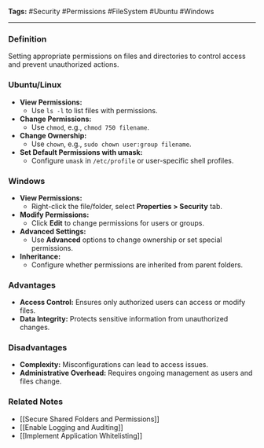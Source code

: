 **Tags:** #Security #Permissions #FileSystem #Ubuntu #Windows

---

### **Definition**

Setting appropriate permissions on files and directories to control access and prevent unauthorized actions.

### **Ubuntu/Linux**

- **View Permissions:**
    - Use `ls -l` to list files with permissions.
- **Change Permissions:**
    - Use `chmod`, e.g., `chmod 750 filename`.
- **Change Ownership:**
    - Use `chown`, e.g., `sudo chown user:group filename`.
- **Set Default Permissions with umask:**
    - Configure `umask` in `/etc/profile` or user-specific shell profiles.

### **Windows**

- **View Permissions:**
    - Right-click the file/folder, select **Properties > Security** tab.
- **Modify Permissions:**
    - Click **Edit** to change permissions for users or groups.
- **Advanced Settings:**
    - Use **Advanced** options to change ownership or set special permissions.
- **Inheritance:**
    - Configure whether permissions are inherited from parent folders.

### **Advantages**

- **Access Control:** Ensures only authorized users can access or modify files.
- **Data Integrity:** Protects sensitive information from unauthorized changes.

### **Disadvantages**

- **Complexity:** Misconfigurations can lead to access issues.
- **Administrative Overhead:** Requires ongoing management as users and files change.

### **Related Notes**

- [[Secure Shared Folders and Permissions]]
- [[Enable Logging and Auditing]]
- [[Implement Application Whitelisting]]